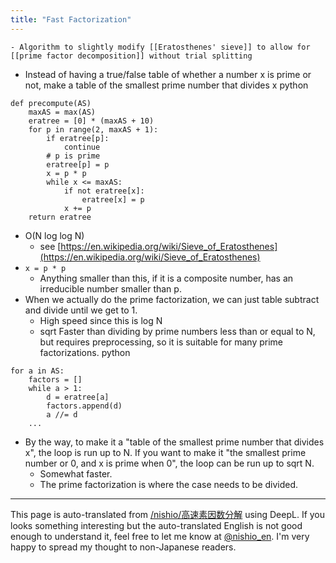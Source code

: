 ```yaml
---
title: "Fast Factorization"
---
```


    - Algorithm to slightly modify [[Eratosthenes' sieve]] to allow for [[prime factor decomposition]] without trial splitting
- Instead of having a true/false table of whether a number x is prime or not, make a table of the smallest prime number that divides x
python

```
def precompute(AS)
    maxAS = max(AS)
    eratree = [0] * (maxAS + 10)
    for p in range(2, maxAS + 1):
        if eratree[p]:
            continue
        # p is prime
        eratree[p] = p
        x = p * p
        while x <= maxAS:
            if not eratree[x]:
                eratree[x] = p
            x += p
    return eratree
```

- O(N log log N)
    - see [https://en.wikipedia.org/wiki/Sieve_of_Eratosthenes](https://en.wikipedia.org/wiki/Sieve_of_Eratosthenes)
- `x = p * p`
    - Anything smaller than this, if it is a composite number, has an irreducible number smaller than p.
- When we actually do the prime factorization, we can just table subtract and divide until we get to 1.
    - High speed since this is log N
    - sqrt Faster than dividing by prime numbers less than or equal to N, but requires preprocessing, so it is suitable for many prime factorizations.
python

```
for a in AS:
    factors = []
    while a > 1:
        d = eratree[a]
        factors.append(d)
        a //= d
    ...
```


- By the way, to make it a "table of the smallest prime number that divides x", the loop is run up to N. If you want to make it "the smallest prime number or 0, and x is prime when 0", the loop can be run up to sqrt N.
    - Somewhat faster.
    - The prime factorization is where the case needs to be divided.

---
This page is auto-translated from [/nishio/高速素因数分解](https://scrapbox.io/nishio/高速素因数分解) using DeepL. If you looks something interesting but the auto-translated English is not good enough to understand it, feel free to let me know at [@nishio_en](https://twitter.com/nishio_en). I'm very happy to spread my thought to non-Japanese readers.